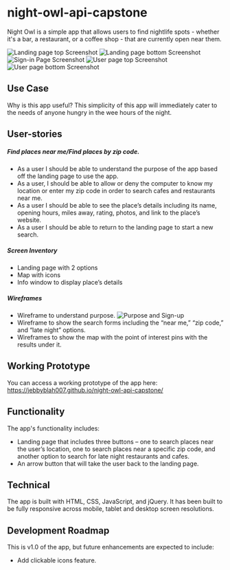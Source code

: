 # night-owl-api-capstone
Night Owl is a simple app that allows users to find nightlife spots - whether it's a bar, a restaurant, or a coffee shop - that are currently open near them.

![Landing page top Screenshot](https://github.com/LeahBorns/commute-calculator-final-capstone-react/blob/master/wire-frame-images/landing-page-top.png)
![Landing page bottom Screenshot](https://github.com/LeahBorns/commute-calculator-final-capstone-react/blob/master/wire-frame-images/landing-page-bottom.png)
![Sign-in Page Screenshot](https://github.com/LeahBorns/commute-calculator-final-capstone-react/blob/master/wire-frame-images/sign-in-page.png)
![User page top Screenshot](https://github.com/LeahBorns/commute-calculator-final-capstone-react/blob/master/wire-frame-images/user-page-top.png)
![User page bottom Screenshot](https://github.com/LeahBorns/commute-calculator-final-capstone-react/blob/master/wire-frame-images/user-page-bottom.png)

## Use Case
Why is this app useful? This simplicity of this app will immediately cater to the needs of anyone hungry in the wee hours of the night.

## User-stories

##### Find places near me/Find places by zip code.
* As a user I should be able to understand the purpose of the app based off the landing page to use the app.
* As a user, I should be able to allow or deny the computer to know my location or enter my zip code in order to search cafes and restaurants near me.
* As a user I should be able to see the place’s details including its name, opening hours, miles away, rating, photos, and link to the place’s website.
* As a user I should be able to return to the landing page to start a new search.

##### Screen Inventory
* Landing page with 2 options
* Map with icons
* Info window to display place’s details

##### Wireframes
* Wireframe to understand purpose.
![Purpose and Sign-up](https://github.com/LeahBorns/commute-calculator-final-capstone/blob/master/wire-frame-images/landing-signup-html-wireframe.png)
* Wireframe to show the search forms including the “near me,” “zip code,” and “late night” options.
* Wireframes to show the map with the point of interest pins with the results under it.

## Working Prototype
You can access a working prototype of the app here: https://jebbyblah007.github.io/night-owl-api-capstone/

## Functionality
The app's functionality includes:

* Landing page that includes three buttons – one to search places near the user’s location, one to search places near a specific zip code, and another option to search for late night restaurants and cafes.
* An arrow button that will take the user back to the landing page.


## Technical
The app is built with HTML, CSS, JavaScript, and jQuery. It has been built to be fully responsive across mobile, tablet and desktop screen resolutions.

## Development Roadmap
This is v1.0 of the app, but future enhancements are expected to include:

* Add clickable icons feature.
